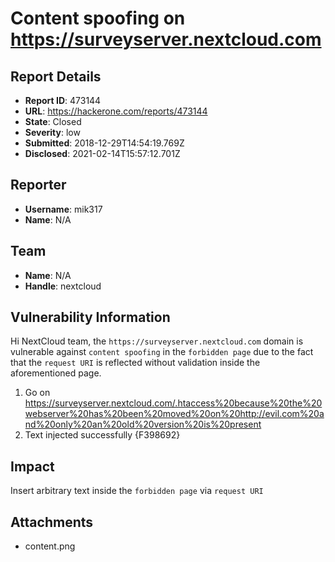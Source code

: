 # Content spoofing on https://surveyserver.nextcloud.com

## Report Details
- **Report ID**: 473144
- **URL**: https://hackerone.com/reports/473144
- **State**: Closed
- **Severity**: low
- **Submitted**: 2018-12-29T14:54:19.769Z
- **Disclosed**: 2021-02-14T15:57:12.701Z

## Reporter
- **Username**: mik317
- **Name**: N/A

## Team
- **Name**: N/A
- **Handle**: nextcloud

## Vulnerability Information
Hi NextCloud team,
the `https://surveyserver.nextcloud.com` domain is vulnerable against `content spoofing` in the `forbidden page` due to the fact that the `request URI` is reflected without validation inside the aforementioned page.

1. Go on https://surveyserver.nextcloud.com/.htaccess%20because%20the%20webserver%20has%20been%20moved%20on%20http://evil.com%20and%20only%20an%20old%20version%20is%20present
2. Text injected successfully {F398692}

## Impact

Insert arbitrary text inside the `forbidden page` via `request URI`

## Attachments
- content.png
